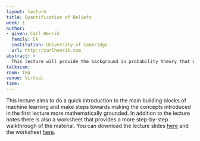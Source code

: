 ```yaml
---
layout: lecture
title: Quantification of Beliefs
week: 1
author:
- given: Carl Henrik
  family: Ek
  institution: University of Cambridge
  url: http://carlhenrik.com
abstract: >
  This lecture will provide the background in probability theory that we will make use of during the coming weeks. For many of you this will be things that you have seen before but we will try to provide a slightly different semantic to the purely mathematical concepts that we will use throughout the course.
talkscam:
room: TBA
venue: Virtual
time:
---
```


This lecture aims to do a quick introduction to the main building blocks of machine learning and make steps towards making the concepts introduced in the first lecture more mathematically grounded. In addition to the lecture notes there is also a worksheet that provides a more step-by-step walkthrough of the material. You can download the lecture slides [here](https://github.com/mlatcl/mlphysical/blob/gh-pages/_lectures/bin/l49-mlpw-02.pdf) and the worksheet [here](https://github.com/mlatcl/mlphysical/blob/gh-pages/_practicals/bin/01_introduction.pdf).
